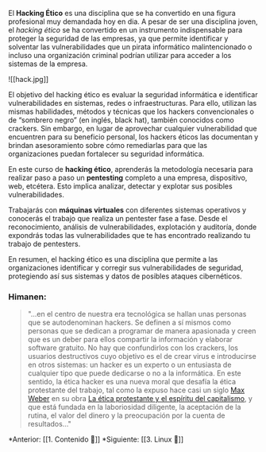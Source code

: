 El **Hacking Ético** es una disciplina que se ha convertido en una figura profesional muy demandada hoy en dia. A pesar de ser una disciplina joven, el *hacking ético* se ha convertido en un instrumento indispensable para proteger la seguridad de las empresas, ya que permite identificar y solventar las vulnerabilidades que un pirata informático malintencionado o incluso una organización criminal podrían utilizar para acceder a los sistemas de la empresa.

![[hack.jpg]]

El objetivo del hacking ético es evaluar la seguridad informática e identificar vulnerabilidades en sistemas, redes o infraestructuras. Para ello, utilizan las mismas habilidades, métodos y técnicas que los hackers convencionales o de “sombrero negro” (en inglés, black hat), también conocidos como crackers. Sin embargo, en lugar de aprovechar cualquier vulnerabilidad que encuentren para su beneficio personal, los hackers éticos las documentan y brindan asesoramiento sobre cómo remediarlas para que las organizaciones puedan fortalecer su seguridad informática.

En este curso de **hacking ético**, aprenderás la metodología necesaria para realizar paso a paso un **pentesting** completo a una empresa, dispositivo, web, etcétera. Esto implica analizar, detectar y explotar sus posibles vulnerabilidades. 

Trabajarás con **máquinas virtuales** con diferentes sistemas operativos y conocerás el trabajo que realiza un pentester fase a fase. Desde el reconocimiento, análisis de vulnerabilidades, explotación y auditoría, donde expondrás todas las vulnerabilidades que te has encontrado realizando tu trabajo de pentesters.

En resumen, el hacking ético es una disciplina que permite a las organizaciones identificar y corregir sus vulnerabilidades de seguridad, protegiendo así sus sistemas y datos de posibles ataques cibernéticos.

### Himanen:

> "...en el centro de nuestra era tecnológica se hallan unas personas que se autodenominan hackers. Se definen a sí mismos como personas que se dedican a programar de manera apasionada y creen que es un deber para ellos compartir la información y elaborar software gratuito. No hay que confundirlos con los crackers, los usuarios destructivos cuyo objetivo es el de crear virus e introducirse en otros sistemas: un hacker es un experto o un entusiasta de cualquier tipo que puede dedicarse o no a la informática. En este sentido, la ética hacker es una nueva moral que desafía la ética protestante del trabajo, tal como la expuso hace casi un siglo [Max Weber](https://es.wikipedia.org/wiki/Max_Weber "Max Weber") en su obra [La ética protestante y el espíritu del capitalismo](https://es.wikipedia.org/wiki/La_%C3%A9tica_protestante_y_el_esp%C3%ADritu_del_capitalismo "La ética protestante y el espíritu del capitalismo"), y que está fundada en la laboriosidad diligente, la aceptación de la rutina, el valor del dinero y la preocupación por la cuenta de resultados..."

*Anterior: [[1. Contenido 📃]]
*Siguiente: [[3. Linux 🐧]]
